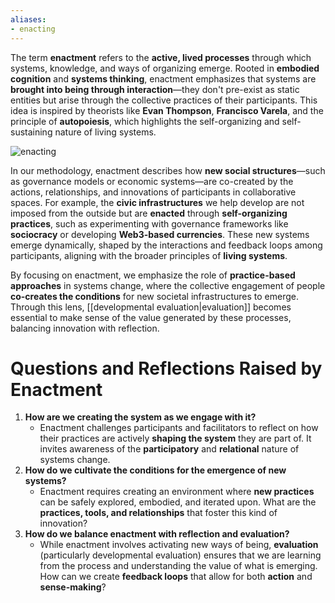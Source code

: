 ```yaml
---
aliases:
- enacting
---
```


The term **enactment** refers to the **active, lived processes** through which systems, knowledge, and ways of organizing emerge. Rooted in **embodied cognition** and **systems thinking**, enactment emphasizes that systems are **brought into being through interaction**—they don't pre-exist as static entities but arise through the collective practices of their participants. This idea is inspired by theorists like **Evan Thompson**, **Francisco Varela**, and the principle of **autopoiesis**, which highlights the self-organizing and self-sustaining nature of living systems.

![enacting](enacting.png)

In our methodology, enactment describes how **new social structures**—such as governance models or economic systems—are co-created by the actions, relationships, and innovations of participants in collaborative spaces. For example, the **civic infrastructures** we help develop are not imposed from the outside but are **enacted** through **self-organizing practices**, such as experimenting with governance frameworks like **sociocracy** or developing **Web3-based currencies**. These new systems emerge dynamically, shaped by the interactions and feedback loops among participants, aligning with the broader principles of **living systems**.

By focusing on enactment, we emphasize the role of **practice-based approaches** in systems change, where the collective engagement of people **co-creates the conditions** for new societal infrastructures to emerge. Through this lens, [[developmental evaluation|evaluation]] becomes essential to make sense of the value generated by these processes, balancing innovation with reflection.

# Questions and Reflections Raised by Enactment

1. **How are we creating the system as we engage with it?**
   - Enactment challenges participants and facilitators to reflect on how their practices are actively **shaping the system** they are part of. It invites awareness of the **participatory** and **relational** nature of systems change.
2. **How do we cultivate the conditions for the emergence of new systems?**
   - Enactment requires creating an environment where **new practices** can be safely explored, embodied, and iterated upon. What are the **practices, tools, and relationships** that foster this kind of innovation?
3. **How do we balance enactment with reflection and evaluation?**
   - While enactment involves activating new ways of being, **evaluation** (particularly developmental evaluation) ensures that we are learning from the process and understanding the value of what is emerging. How can we create **feedback loops** that allow for both **action** and **sense-making**?
